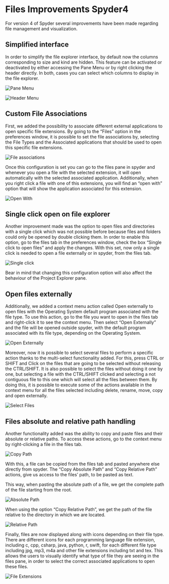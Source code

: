 <!--
.. title: Files Improvements Spyder4
.. slug: Files-Improvements
.. date: 2019-11-01 12:00:00 UTC-05:00
.. author: Juanita Gomez & Gonzalo Peña
.. tags: Labs, Spyder
.. category: 
.. link: 
.. description: 
.. type: text
-->

# Files Improvements Spyder4

For version 4 of Spyder several improvements have been made regarding file management and visualization. 

## Simplified interface

In order to simplify the file explorer interface, by default now the columns corresponding to size and kind are hidden. This feature can be activated or deactivated by either accessing the Pane Menu or by right clicking the header directly. In both, cases you can select which columns to display in the file explorer.

![Pane Menu](/images/pane-menu.png)

![Header Menu](/images/header-menu.png)

## Custom File Associations

First, we added the possibility to associate different external applications to open specific file extensions. By going to the “Files” option in the preferences window, it is possible to set the file associations by, selecting the File Types and the Associated applications that should be used to open this specific file extensions. 

![File associations](/images/file-associations.png)

Once this configuration is set you can go to the files pane in spyder and whenever you open a file with the selected extension, it will open automatically with the selected associated application. Additionally, when you right click a file with one of this extensions, you will find an “open with” option that will show the application associated for this extension.

![Open With](/images/open-with.png)

## Single click open on file explorer

Another improvement made was the option to open files and directories with a single click which was not possible before because files and folders could only be opened by double clicking them. In order to enable this option, go to the files tab in the preferences window, check the box “Single click to open files” and apply the changes. With this set, now only a single click is needed to open a file externally or in spyder, from the files tab. 

![Single click](/images/single-click.png)

Bear in mind that changing this configuration option will also affect the behaviour of the Project Explorer pane.

## Open files externally

Additionally, we added a context menu action called Open externally to open files with the Operating System default program associated with the file type. To use this action, go to the file you want to open in the files tab and right-click it to see the context menu. Then select “Open Externally” and the file will be opened outside spyder, with the default program associated with its file type, depending on the Operating System.

![Open Externally](/images/open-externally.png)

Moreover, now it is possible to select several files to perform a specific action thanks to the multi-select functionality added. For this, press CTRL or SHIFT and Click on the files that are going to be selected without releasing the CTRL/SHIFT. It is also possible to select the files without doing it one by one, but selecting a file with the CTRL/SHIFT clicked and selecting a not contiguous file to this one which will select all the files between them.
By doing this, it is possible to execute some of the actions available in the context menu for all the files selected including delete, rename, move, copy and open externally.


![Select Files](/images/select-files.png)

## Files absolute and relative path handling

Another functionality added was the ability to copy and paste files and their absolute or relative paths. To access these actions, go to the context menu by right-clicking a file in the files tab. 

![Copy Path](/images/copy-path.png)

With this, a file can be copied from the files tab and pasted anywhere else directly from spyder. The “Copy Absolute Path” and “Copy Relative Path” actions, give us access to the files’ path, to be pasted as text. 

This way, when pasting the absolute path of a file, we get the complete path of the file starting from the root.

![Absolute Path](/images/absolute-path.png)

When using the option “Copy Relative Path”, we get the path of the file relative to the directory in which we are located.

![Relative Path](/images/relative-path.png)

Finally, files are now displayed along with icons depending on their file type. There are different icons for each programming language file extension, including c, cpp, csharp, java, python, r, swift, for each different file type including jpg, mp3, m4a and other file extensions including txt and tex. This allows the users to visually identify what type of file they are seeing in the files pane, in order to select the correct associated applications to open these files.

![File Extensions](/images/file-extensions.png)





